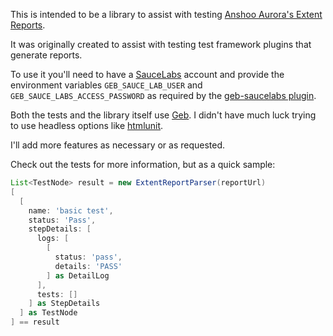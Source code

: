 This is intended to be a library to assist with testing [Anshoo Aurora's Extent Reports](https://github.com/anshooarora/extentreports).

It was originally created to assist with testing test framework plugins that generate reports.

To use it you'll need to have a [SauceLabs](https://saucelabs.com/) account and provide the environment variables `GEB_SAUCE_LAB_USER` and `GEB_SAUCE_LABS_ACCESS_PASSWORD` as required by the [geb-saucelabs plugin](http://www.gebish.org/manual/current/#geb-saucelabs-plugin).

Both the tests and the library itself use [Geb](http://www.gebish.org/).  I didn't have much luck trying to use headless options like [htmlunit](http://htmlunit.sourceforge.net/).

I'll add more features as necessary or as requested.

Check out the tests for more information, but as a quick sample:
```groovy
List<TestNode> result = new ExtentReportParser(reportUrl)
[
  [
    name: 'basic test',
    status: 'Pass',
    stepDetails: [
      logs: [
        [
          status: 'pass',
          details: 'PASS'
        ] as DetailLog
      ],
      tests: []
    ] as StepDetails
  ] as TestNode
] == result
```
